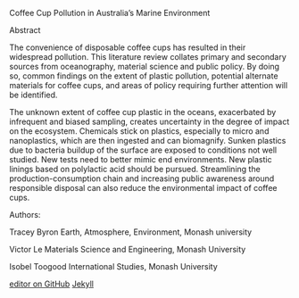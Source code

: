 Coffee Cup Pollution in Australia’s Marine Environment

Abstract

The convenience of disposable coffee cups has resulted in their widespread pollution. This literature review collates primary and secondary sources from oceanography, material science and public policy. By doing so, common findings on the extent of plastic pollution, potential alternate materials for coffee cups, and areas of policy requiring further attention will be identified.

The unknown extent of coffee cup plastic in the oceans, exacerbated by infrequent and biased sampling, creates uncertainty in the degree of impact on the ecosystem. Chemicals stick on plastics, especially to micro and nanoplastics, which are then ingested and can biomagnify. Sunken plastics due to bacteria buildup of the surface are exposed to conditions not well studied. New tests need to better mimic end environments. New plastic linings based on polylactic acid should be pursued. Streamlining the production-consumption chain and increasing public awareness around responsible disposal can also reduce the environmental impact of coffee cups.

Authors:

Tracey Byron
Earth, Atmosphere, Environment, Monash university

Victor Le
Materials Science and Engineering, Monash University

Isobel Toogood
International Studies, Monash University

[editor on GitHub](https://github.com/Madw5/-WIP-Coffee-Cup-Website/edit/master/README.md)
[Jekyll](https://jekyllrb.com/)
